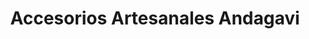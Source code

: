 ---
title: "Accesorios Artesanales Andagavi"
url: /granada/accesorios-artesanales-andagavi/
shop: Modehaus
---